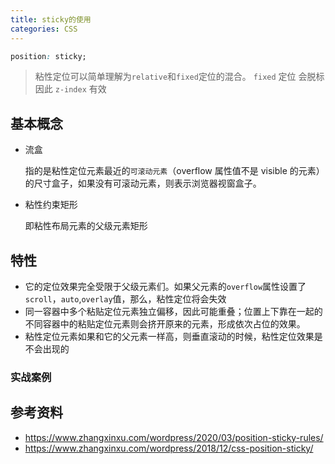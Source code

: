```yaml
---
title: sticky的使用
categories: CSS
---
```


```css
position: sticky;
```

> 粘性定位可以简单理解为`relative`和`fixed`定位的混合。
> `fixed` 定位 会脱标 因此 `z-index` 有效

## 基本概念

- 流盒

  指的是粘性定位元素最近的`可滚动元素`（overflow 属性值不是 visible 的元素）的尺寸盒子，如果没有可滚动元素，则表示浏览器视窗盒子。

- 粘性约束矩形

  即粘性布局元素的父级元素矩形

## 特性

- 它的定位效果完全受限于父级元素们。如果父元素的`overflow`属性设置了`scroll`，`auto`,`overlay`值，那么，粘性定位将会失效
- 同一容器中多个粘贴定位元素独立偏移，因此可能重叠；位置上下靠在一起的不同容器中的粘贴定位元素则会挤开原来的元素，形成依次占位的效果。
- 粘性定位元素如果和它的父元素一样高，则垂直滚动的时候，粘性定位效果是不会出现的

### 实战案例

## 参考资料

- https://www.zhangxinxu.com/wordpress/2020/03/position-sticky-rules/
- https://www.zhangxinxu.com/wordpress/2018/12/css-position-sticky/
